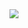 <img align="left" src="https://github-readme-stats.vercel.app/api?username=pablogamboa&count_private=true&show_icons=true&theme=tokyonight" />
